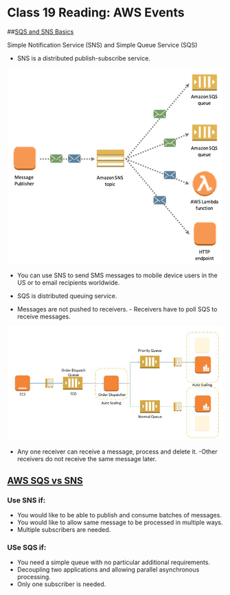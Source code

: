 # Class 19 Reading: AWS Events

##[SQS and SNS Basics](https://www.youtube.com/watch?v=UesxWuZMZqI)

Simple Notification Service (SNS) and Simple Queue Service (SQS)

- SNS is a distributed publish-subscribe service.

![SNS](assets/sns.png)

- You can use SNS to send SMS messages to mobile device users in the US or to email recipients worldwide.

- SQS is distributed queuing service.

- Messages are not pushed to receivers. - Receivers have to poll SQS to receive messages. 

![SQS](assets/sqs.png)

- Any one receiver can receive a message, process and delete it. 
-Other receivers do not receive the same message later. 

## [AWS SQS vs SNS](https://medium.com/awesome-cloud/aws-difference-between-sqs-and-sns-61a397bf76c5)

### Use SNS if: 

- You would like to be able to publish and consume batches of messages.
- You would like to allow same message to be processed in multiple ways.
- Multiple subscribers are needed.

### USe SQS if:

- You need a simple queue with no particular additional requirements.
- Decoupling two applications and allowing parallel asynchronous processing.
- Only one subscriber is needed.

